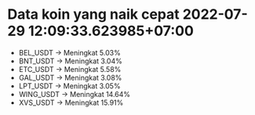 # Data koin yang naik cepat 2022-07-29 12:09:33.623985+07:00

* BEL_USDT -> Meningkat 5.03%
* BNT_USDT -> Meningkat 3.04%
* ETC_USDT -> Meningkat 5.58%
* GAL_USDT -> Meningkat 3.08%
* LPT_USDT -> Meningkat 3.05%
* WING_USDT -> Meningkat 14.64%
* XVS_USDT -> Meningkat 15.91%
